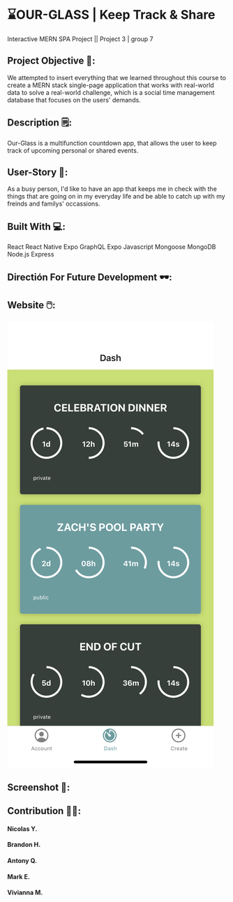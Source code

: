 # ⌛OUR-GLASS | Keep Track & Share 
Interactive MERN SPA Project || Project 3 | group 7

## Project Objective 💭:
We attempted to insert everything that we learned throughout this course to create a MERN stack single-page application that works with real-world data to solve a real-world challenge, which is a social time management database that focuses on the users' demands.

## Description 🗒️:
Our-Glass is a multifunction countdown app, that allows the user to keep track of upcoming personal or shared events.

## User-Story 📓:
As a busy person, I'd like to have an app that keeps me in check with the things that are going on in my everyday life and be able to catch up with my freinds and familys' occassions.

## Built With 💻:
React
React Native
Expo
GraphQL
Expo
Javascript
Mongoose
MongoDB
Node.js
Express

## Directión For Future Development 🕶:

## Website 🖱️:
![ourglass screenshot](./ourglassDash.PNG)
## Screenshot 📸:

## Contribution 👨‍💻:
#### Nicolas Y.
#### Brandon H.
#### Antony Q.
#### Mark E.
#### Vivianna M.